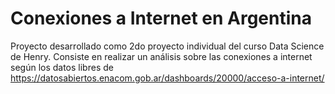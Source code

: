 #  <c> Conexiones a Internet en Argentina </c>
Proyecto desarrollado como 2do proyecto individual del curso Data Science de Henry. Consiste en realizar un análisis sobre las conexiones a internet según los datos libres de https://datosabiertos.enacom.gob.ar/dashboards/20000/acceso-a-internet/ 
